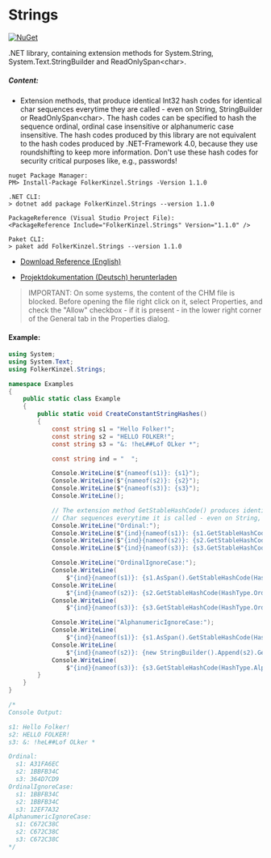 # Strings
[![NuGet](https://img.shields.io/nuget/v/FolkerKinzel.Strings)](https://www.nuget.org/packages/FolkerKinzel.Strings/)


.NET library, containing extension methods for System.String, System.Text.StringBuilder and ReadOnlySpan&lt;char&gt;.

##### Content:
* Extension methods, that produce identical Int32 hash codes for identical char sequences everytime they are called - 
even on String, StringBuilder or ReadOnlySpan&lt;char&gt;. 
The hash codes can be specified to hash the sequence ordinal, ordinal case insensitive or alphanumeric case insensitive.
The hash codes produced by this library are not equivalent to the hash codes produced by .NET-Framework 4.0, because they 
use roundshifting to keep more
information. Don't use these hash codes for security critical purposes like, e.g., passwords!

```
nuget Package Manager:
PM> Install-Package FolkerKinzel.Strings -Version 1.1.0

.NET CLI:
> dotnet add package FolkerKinzel.Strings --version 1.1.0

PackageReference (Visual Studio Project File):
<PackageReference Include="FolkerKinzel.Strings" Version="1.1.0" />

Paket CLI:
> paket add FolkerKinzel.Strings --version 1.1.0
```

* [Download Reference (English)](https://github.com/FolkerKinzel/Strings/blob/master/ProjectReference/1.1.0/FolkerKinzel.Strings.Reference.en.chm)

* [Projektdokumentation (Deutsch) herunterladen](https://github.com/FolkerKinzel/Strings/blob/master/ProjectReference/1.1.0/FolkerKinzel.Strings.Doku.de.chm)

> IMPORTANT: On some systems, the content of the CHM file is blocked. Before opening the file
>  right click on it, select Properties, and check the "Allow" checkbox - if it 
> is present - in the lower right corner of the General tab in the Properties dialog.

#### Example:
```csharp
using System;
using System.Text;
using FolkerKinzel.Strings;

namespace Examples
{
    public static class Example
    {
        public static void CreateConstantStringHashes()
        {
            const string s1 = "Hello Folker!";
            const string s2 = "HELLO FOLKER!";
            const string s3 = "&: !heL##Lof OLker *";

            const string ind = "  ";

            Console.WriteLine($"{nameof(s1)}: {s1}");
            Console.WriteLine($"{nameof(s2)}: {s2}");
            Console.WriteLine($"{nameof(s3)}: {s3}");
            Console.WriteLine();

            // The extension method GetStableHashCode() produces identical Int32 hash codes for identical
            // Char sequences everytime it is called - even on String, StringBuilder or ReadOnlySpan<char>:
            Console.WriteLine("Ordinal:");
            Console.WriteLine($"{ind}{nameof(s1)}: {s1.GetStableHashCode(HashType.Ordinal):X8}");
            Console.WriteLine($"{ind}{nameof(s2)}: {s2.GetStableHashCode(HashType.Ordinal):X8}");
            Console.WriteLine($"{ind}{nameof(s3)}: {s3.GetStableHashCode(HashType.Ordinal):X8}");

            Console.WriteLine("OrdinalIgnoreCase:");
            Console.WriteLine(
                $"{ind}{nameof(s1)}: {s1.AsSpan().GetStableHashCode(HashType.OrdinalIgnoreCase):X8}");
            Console.WriteLine(
                $"{ind}{nameof(s2)}: {s2.GetStableHashCode(HashType.OrdinalIgnoreCase):X8}");
            Console.WriteLine(
                $"{ind}{nameof(s3)}: {s3.GetStableHashCode(HashType.OrdinalIgnoreCase):X8}");

            Console.WriteLine("AlphanumericIgnoreCase:");
            Console.WriteLine(
                $"{ind}{nameof(s1)}: {s1.AsSpan().GetStableHashCode(HashType.AlphaNumericIgnoreCase):X8}");
            Console.WriteLine(
                $"{ind}{nameof(s2)}: {new StringBuilder().Append(s2).GetStableHashCode(HashType.AlphaNumericIgnoreCase):X8}");
            Console.WriteLine(
                $"{ind}{nameof(s3)}: {s3.GetStableHashCode(HashType.AlphaNumericIgnoreCase):X8}");
        }
    }
}

/*
Console Output:

s1: Hello Folker!
s2: HELLO FOLKER!
s3: &: !heL##Lof OLker *

Ordinal:
  s1: A31FA6EC
  s2: 1BBFB34C
  s3: 364D7CD9
OrdinalIgnoreCase:
  s1: 1BBFB34C
  s2: 1BBFB34C
  s3: 12EF7A32
AlphanumericIgnoreCase:
  s1: C672C38C
  s2: C672C38C
  s3: C672C38C
*/
```
